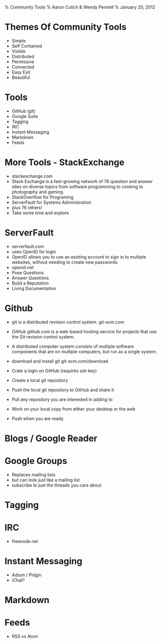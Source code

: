 % Community Tools
% Aaron Culich & Wendy Pennell
% January 20, 2012

Themes Of Community Tools
====================
- Simple
- Self Contained
- Visible
- Distributed
- Permissive
- Connected
- Easy Exit
- Beautiful

Tools
====================
- GitHub (git)
- Google Suite
- Tagging
- IRC
- Instant Messaging
- Markdown
- Feeds

More Tools - StackExchange
====================
- stackexchange.com
- Stack Exchange is a fast-growing network of 76 question and answer sites on diverse topics from software programming to cooking to photography and gaming.
- StackOverflow for Programing
- ServerFault for Systems Administration
- plus 76 others!
- Take some time and explore

ServerFault
=============
- serverfault.com
- uses OpenID for login
- OpenID allows you to use an existing account to sign in to multiple websites, without needing to create new passwords.
- openid.net
- Pose Questions
- Answer Questions
- Build a Reputation
- Living Documentation

Github
======
- git is a distributed revision control system.  git-scm.com
- GitHub github.com is a web-based hosting service for projects that use the Git revision control system.

- A distributed computer system consists of multiple software components that are on multiple computers, but run as a single system.

- download and install git git-scm.com/download
- Crate a login on GitHub (requires ssh key)
- Create a local git repository
- Push the local git repository to GitHub and share it
- Pull any repository you are interested in adding to
- Work on your local copy from either your desktop or the web
- Push when you are ready

Blogs / Google Reader
=====================

Google Groups
=============
- Replaces mailing lists
- but can look just like a mailing list
- subscribe to just the threads you care about

Tagging
=======

IRC
===
- freenode.net

Instant Messaging
=================
- Adium / Pidgin
- iChat?

Markdown
========

Feeds
=====
- RSS vs Atom
